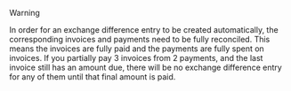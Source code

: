 <div class="warning">

<div class="title">

Warning

</div>

In order for an exchange difference entry to be created automatically,
the corresponding invoices and payments need to be fully reconciled.
This means the invoices are fully paid and the payments are fully spent
on invoices. If you partially pay 3 invoices from 2 payments, and the
last invoice still has an amount due, there will be no exchange
difference entry for any of them until that final amount is paid.

</div>
